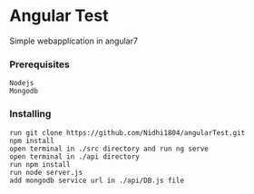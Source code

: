 # Angular Test
Simple webapplication in angular7
### Prerequisites
```
Nodejs 
Mongodb
```
### Installing
```
run git clone https://github.com/Nidhi1804/angularTest.git
npm install 
open terminal in ./src directory and run ng serve
open terminal in ./api directory
run npm install
run node server.js
add mongodb service url in ./api/DB.js file


